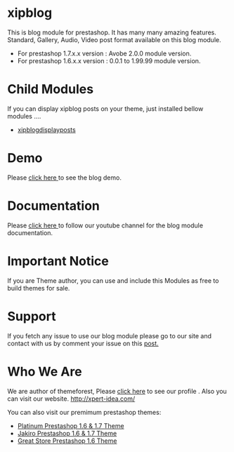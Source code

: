 # xipblog
This is blog module for prestashop. It has many many amazing features. Standard, Gallery, Audio, Video post format available on this blog module. 

* For prestashop 1.7.x.x version : Avobe 2.0.0 module version. 
* For prestashop 1.6.x.x version : 0.0.1 to 1.99.99 module version. 

# Child Modules

If you can display xipblog posts on your theme, just installed bellow modules ....

* <a target="_blank" href="https://github.com/xpert-idea/xipblogdisplayposts">xipblogdisplayposts</a>

# Demo
Please <a href="http://xpert-idea.com/prestashop/jakiro/demo/nine/en/">click here </a> to see the blog demo.

# Documentation
Please <a href="https://www.youtube.com/channel/UC0TS71jcnQ7pJJMTqluBI3Q">click here </a> to follow our youtube channel for the blog module documentation.

# Important Notice
If you are Theme author, you can use and include this Modules as free to build themes for sale.

# Support
If you fetch any issue to use our blog module please go to our site and contact with us by comment your issue on this <a href="http://xpert-idea.com/2016/10/15/powerfull-prestashop-blog-module-is-free-from-now/">post.</a>

# Who We Are

We are author of themeforest, Please <a href="https://themeforest.net/user/xpert-idea/portfolio?ref=xpert-idea">click here</a> to see our profile . Also you can visit our website. http://xpert-idea.com/

You can also visit our premimum prestashop themes:

* <a href="https://themeforest.net/item/platinum-fashion-accessories-prestashop-theme/19208559?ref=xpert-idea">Platinum Prestashop 1.6 & 1.7 Theme</a>
* <a href="https://themeforest.net/item/jakiro-fashion-shop-prestashop-theme/14100073?ref=xpert-idea">Jakiro Prestashop 1.6 & 1.7 Theme </a>
* <a href="https://themeforest.net/item/great-store-ecommerce-prestashop-theme/18303739?ref=xpert-idea">Great Store Prestashop 1.6 Theme</a>
